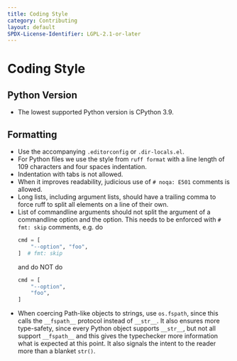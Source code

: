 ```yaml
---
title: Coding Style
category: Contributing
layout: default
SPDX-License-Identifier: LGPL-2.1-or-later
---
```


# Coding Style

## Python Version

- The lowest supported Python version is CPython 3.9.

## Formatting

- Use the accompanying `.editorconfig` or `.dir-locals.el`.
- For Python files we use the style from `ruff format` with a line length of 109 characters and four spaces
  indentation.
- Indentation with tabs is not allowed.
- When it improves readability, judicious use of `# noqa: E501` comments is allowed.
- Long lists, including argument lists, should have a trailing comma to force ruff to split all elements on a
  line of their own.
- List of commandline arguments should not split the argument of a commandline option and the option. This
  needs to be enforced with `# fmt: skip` comments, e.g. do
  ```python
  cmd = [
      "--option", "foo",
  ]  # fmt: skip
  ```
  and do NOT do
  ```python
  cmd = [
      "--option",
      "foo",
  ]
  ```
- When coercing Path-like objects to strings, use `os.fspath`, since this calls the `__fspath__` protocol
  instead of `__str__`. It also ensures more type-safety, since every Python object supports `__str__`, but
  not all support `__fspath__` and this gives the typechecker more information what is expected at this
  point. It also signals the intent to the reader more than a blanket `str()`.
